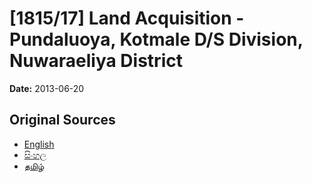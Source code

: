 # [1815/17] Land Acquisition - Pundaluoya, Kotmale D/S Division, Nuwaraeliya District

**Date:** 2013-06-20

## Original Sources

- [English](https://documents.gov.lk/view/extra-gazettes/2013/6/1815-17_E.pdf)
- [සිංහල](https://documents.gov.lk/view/extra-gazettes/2013/6/1815-17_S.pdf)
- [தமிழ்](https://documents.gov.lk/view/extra-gazettes/2013/6/1815-17_T.pdf)
